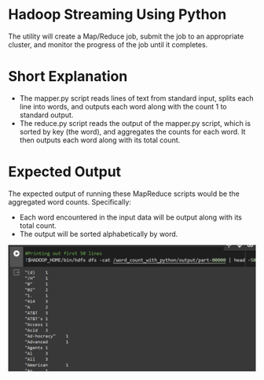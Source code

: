 # Hadoop Streaming Using Python
The utility will create a Map/Reduce job, submit the job to an appropriate cluster, and monitor the progress of the job until it completes.

# Short Explanation
- The mapper.py script reads lines of text from standard input, splits each line into words, and outputs each word along with the count 1 to standard output. 
- The reduce.py script reads the output of the mapper.py script, which is sorted by key (the word), and aggregates the counts for each word. It then outputs each word along with its total count.

# Expected Output 

The expected output of running these MapReduce scripts would be the aggregated word counts. Specifically:

- Each word encountered in the input data will be output along with its total count.
- The output will be sorted alphabetically by word.

![Alt text](output.png)
